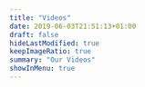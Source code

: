 ```yaml
---
title: "Videos"
date: 2019-06-03T21:51:13+01:00
draft: false
hideLastModified: true
keepImageRatio: true
summary: "Our Videos"
showInMenu: true
---
```

